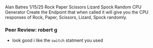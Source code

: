 Alan Batres
1/15/25
Rock Paper Scissors Lizard Spock Random CPU Generator
Create the Endpoint that when called it will give you the CPU responses of Rock, Paper, Scissors, Lizard, Spock randomly.

### Peer Review: robert g
- look good i like the ``switch`` statment you used


